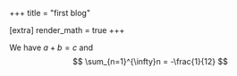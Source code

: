 +++
title = "first blog"

[extra]
render_math = true
+++

We have $a+b=c$ and
$$ \sum_{n=1}^{\infty}n = -\frac{1}{12} $$

